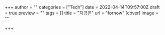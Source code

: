+++
author = ""
categories = ["Tech"]
date = 2022-04-14T09:57:00Z
draft = true
preview = ""
tags = []
title = "지금은"
url = "fornow"
[cover]
image = ""

+++

